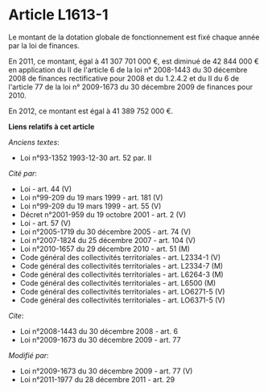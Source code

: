 # Article L1613-1

Le montant de la dotation globale de fonctionnement est fixé chaque année par la loi de finances.

En 2011, ce montant, égal à 41 307 701 000 €, est diminué de 42 844 000 € en application du II de l'article 6 de la loi n°
2008-1443 du 30 décembre 2008 de finances rectificative pour 2008 et du 1.2.4.2 et du II du 6 de l'article 77 de la loi n°
2009-1673 du 30 décembre 2009 de finances pour 2010.

En 2012, ce montant est égal à 41 389 752 000 €.

**Liens relatifs à cet article**

_Anciens textes_:

  - Loi n°93-1352 1993-12-30 art. 52 par. II

_Cité par_:

  - Loi - art. 44 (V)
  - Loi n°99-209 du 19 mars 1999 - art. 181 (V)
  - Loi n°99-209 du 19 mars 1999 - art. 55 (V)
  - Décret n°2001-959 du 19 octobre 2001 - art. 2 (V)
  - Loi - art. 57 (V)
  - Loi n°2005-1719 du 30 décembre 2005 - art. 74 (V)
  - Loi n°2007-1824 du 25 décembre 2007 - art. 104 (V)
  - Loi n°2010-1657 du 29 décembre 2010 - art. 51 (M)
  - Code général des collectivités territoriales - art. L2334-1 (V)
  - Code général des collectivités territoriales - art. L2334-7 (M)
  - Code général des collectivités territoriales - art. L6264-3 (M)
  - Code général des collectivités territoriales - art. L6500 (M)
  - Code général des collectivités territoriales - art. LO6271-5 (V)
  - Code général des collectivités territoriales - art. LO6371-5 (V)

_Cite_:

  - Loi n°2008-1443 du 30 décembre 2008 - art. 6
  - Loi n°2009-1673 du 30 décembre 2009 - art. 77

_Modifié par_:

  - Loi n°2009-1673 du 30 décembre 2009 - art. 77 (V)
  - Loi n°2011-1977 du 28 décembre 2011 - art. 29

